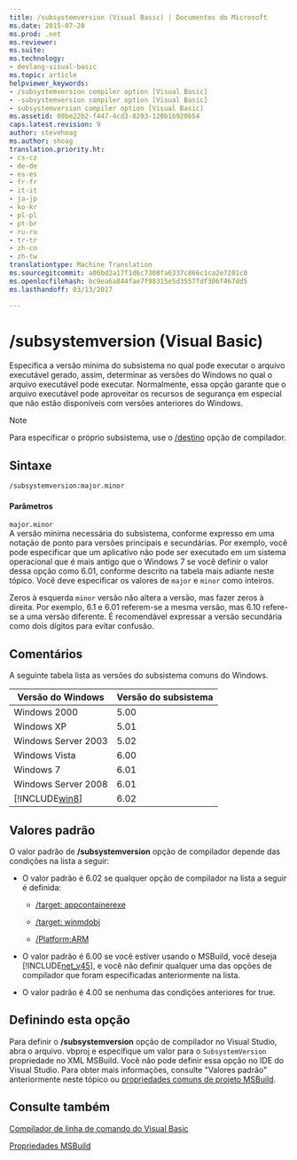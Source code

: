 ```yaml
---
title: /subsystemversion (Visual Basic) | Documentos do Microsoft
ms.date: 2015-07-20
ms.prod: .net
ms.reviewer: 
ms.suite: 
ms.technology:
- devlang-visual-basic
ms.topic: article
helpviewer_keywords:
- /subsystemversion compiler option [Visual Basic]
- -subsystemversion compiler option [Visual Basic]
- subsystemversion compiler option [Visual Basic]
ms.assetid: 08be22b2-f447-4cd3-8203-120b1b920b54
caps.latest.revision: 9
author: stevehoag
ms.author: shoag
translation.priority.ht:
- cs-cz
- de-de
- es-es
- fr-fr
- it-it
- ja-jp
- ko-kr
- pl-pl
- pt-br
- ru-ru
- tr-tr
- zh-cn
- zh-tw
translationtype: Machine Translation
ms.sourcegitcommit: a06bd2a17f1d6c7308fa6337c866c1ca2e7281c0
ms.openlocfilehash: bc9ea6a844fae7f98315e5d3557fdf306f467dd5
ms.lasthandoff: 03/13/2017

---
```

# <a name="subsystemversion-visual-basic"></a>/subsystemversion (Visual Basic)
Especifica a versão mínima do subsistema no qual pode executar o arquivo executável gerado, assim, determinar as versões do Windows no qual o arquivo executável pode executar. Normalmente, essa opção garante que o arquivo executável pode aproveitar os recursos de segurança em especial que não estão disponíveis com versões anteriores do Windows.  
  
> [!NOTE]
>  Para especificar o próprio subsistema, use o [/destino](../../../csharp/language-reference/compiler-options/target-compiler-option.md) opção de compilador.  
  
## <a name="syntax"></a>Sintaxe  
  
```vb  
/subsystemversion:major.minor  
```  
  
#### <a name="parameters"></a>Parâmetros  
 `major.minor`  
 A versão mínima necessária do subsistema, conforme expresso em uma notação de ponto para versões principais e secundárias. Por exemplo, você pode especificar que um aplicativo não pode ser executado em um sistema operacional que é mais antigo que o Windows 7 se você definir o valor dessa opção como 6.01, conforme descrito na tabela mais adiante neste tópico. Você deve especificar os valores de `major` e `minor` como inteiros.  
  
 Zeros à esquerda `minor` versão não altera a versão, mas fazer zeros à direita. Por exemplo, 6.1 e 6.01 referem-se a mesma versão, mas 6.10 refere-se a uma versão diferente. É recomendável expressar a versão secundária como dois dígitos para evitar confusão.  
  
## <a name="remarks"></a>Comentários  
 A seguinte tabela lista as versões do subsistema comuns do Windows.  
  
|Versão do Windows|Versão do subsistema|  
|---------------------|-----------------------|  
|Windows 2000|5.00|  
|Windows XP|5.01|  
|Windows Server 2003|5.02|  
|Windows Vista|6.00|  
|Windows 7|6.01|  
|Windows Server 2008|6.01|  
|[!INCLUDE[win8](../../../csharp/language-reference/compiler-options/includes/win8_md.md)]|6.02|  
  
## <a name="default-values"></a>Valores padrão  
 O valor padrão de **/subsystemversion** opção de compilador depende das condições na lista a seguir:  
  
-   O valor padrão é 6.02 se qualquer opção de compilador na lista a seguir é definida:  
  
    -   [/target: appcontainerexe](../../../visual-basic/reference/command-line-compiler/target.md)  
  
    -   [/target: winmdobj](../../../visual-basic/reference/command-line-compiler/target.md)  
  
    -   [/Platform:ARM](../../../visual-basic/reference/command-line-compiler/platform.md)  
  
-   O valor padrão é 6.00 se você estiver usando o MSBuild, você deseja [!INCLUDE[net_v45](../../../csharp/language-reference/compiler-options/includes/net_v45_md.md)], e você não definir qualquer uma das opções de compilador que foram especificadas anteriormente na lista.  
  
-   O valor padrão é 4.00 se nenhuma das condições anteriores for true.  
  
## <a name="setting-this-option"></a>Definindo esta opção  
 Para definir o **/subsystemversion** opção de compilador no Visual Studio, abra o arquivo. vbproj e especifique um valor para o `SubsystemVersion` propriedade no XML MSBuild. Você não pode definir essa opção no IDE do Visual Studio. Para obter mais informações, consulte "Valores padrão" anteriormente neste tópico ou [propriedades comuns de projeto MSBuild](https://docs.microsoft.com/visualstudio/msbuild/common-msbuild-project-properties).  
  

  
## <a name="see-also"></a>Consulte também  
[Compilador de linha de comando do Visual Basic](../../../visual-basic/reference/command-line-compiler/index.md)

[Propriedades MSBuild](https://docs.microsoft.com/visualstudio/msbuild/msbuild-properties)

